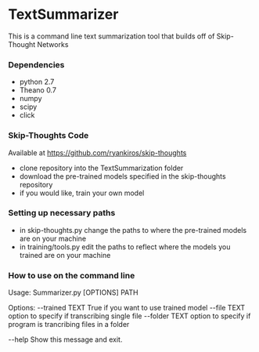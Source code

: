 # TextSummarizer
This is a command line text summarization tool that builds off of Skip-Thought Networks

### Dependencies
* python 2.7
* Theano 0.7
* numpy 
* scipy
* click

### Skip-Thoughts Code
Available at https://github.com/ryankiros/skip-thoughts
* clone repository into the TextSummarization folder
* download the pre-trained models specified in the skip-thoughts repository
* if you would like, train your own model


### Setting up necessary paths
* in skip-thoughts.py change the paths to where the pre-trained models are on your machine
* in training/tools.py edit the paths to reflect where the models you trained are on your machine

### How to use on the command line
Usage: Summarizer.py [OPTIONS] PATH

Options:
  --trained TEXT  True if you want to use trained model
  --file TEXT     option to specify if transcribing single file
  --folder TEXT   option to specify if program is trancribing files in a
                  folder

  --help          Show this message and exit.


